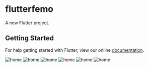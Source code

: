 # flutterfemo

A new Flutter project.

## Getting Started

For help getting started with Flutter, view our online
[documentation](https://flutter.io/).


![home](https://github.com/noiary/myflutter/tree/master/screenshots/home.png)
![home](https://github.com/noiary/myflutter/tree/master/screenshots/animation.png)
![home](https://github.com/noiary/myflutter/tree/master/screenshots/container.png)
![home](https://github.com/noiary/myflutter/tree/master/screenshots/helloworld.png)
![home](https://github.com/noiary/myflutter/tree/master/screenshots/image.png)
![home](https://github.com/noiary/myflutter/tree/master/screenshots/listview.png)

